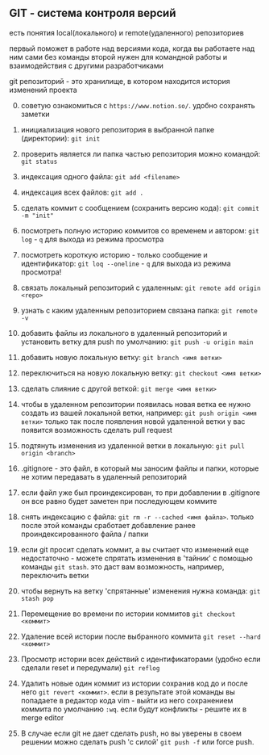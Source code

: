 ## GIT - система контроля версий

есть понятия local(локального) и remote(удаленного) репозиториев

первый поможет в работе над версиями кода, когда вы работаете над ним сами без команды
второй нужен для командной работы и взаимодействия с другими разработчиками

git репозиторий - это хранилище, в котором находится история изменений проекта



0. советую ознакомиться с `https://www.notion.so/`. удобно сохранять заметки

1. инициализация нового репозитория в выбранной папке (директории): `git init`

2. проверить является ли папка частью репозитория можно командой: `git status`

3. индексация одного файла: `git add <filename>`

4. индексация всех файлов: `git add .`

5. сделать коммит с сообщением (сохранить версию кода): `git commit -m "init"`

6. посмотреть полную историю коммитов со временем и автором: `git log` - `q` для выхода из режима просмотра

7. посмотреть короткую историю - только сообщение и идентификатор: `git loq --oneline` - `q` для выхода из режима просмотра!

8. связать локальный репозиторий с удаленным: `git remote add origin <repo>`

9.  узнать с каким удаленным репозиторием связана папка: `git remote -v`

10.  добавить файлы из локального в удаленный репозиторий и установить ветку для push по умолчанию: `git push -u origin main`

11.  добавить новую локальную ветку: `git branch <имя ветки>`

12.  переключиться на новую локальную ветку: `git checkout <имя ветки>`

13. сделать слияние с другой веткой: `git merge <имя ветки>`

14. чтобы в удаленном репозитории появилась новая ветка ее нужно создать из вашей локальной ветки, например: `git push origin <имя ветки>` только так после появления новой удаленной ветки у вас появится возможность сделать pull request

15. подтянуть изменения из удаленной ветки в локальную: `git pull origin <branch>`

16. .gitignore - это файл, в который мы заносим файлы и папки, которые не хотим передавать в удаленный репозиторий

17. если файл уже был проиндексирован, то при добавлении в .gitignore он все равно будет заметен при последующем коммите

18. снять индексацию с файла: `git rm -r --cached <имя файла>`. только после этой команды сработает добавление ранее проиндексированного файла / папки

19. если git просит сделать коммит, а вы считает что изменений еще недостаточно - можете спрятать изменения в 'тайник' с помощью команды `git stash`. это даст вам возможность, например, переключить ветки

20. чтобы вернуть на ветку 'спрятанные' изменения нужна команда: `git stash pop`

21. Перемещение во времени по истории коммитов `git checkout <коммит>`

22. Удаление всей истории после выбранного коммита `git reset --hard <коммит>`

23. Просмотр истории всех действий с идентификаторами (удобно если сделали reset и передумали) `git reflog`

24. Удалить новые один коммит из истории сохранив код до и после него `git revert <коммит>`.  если в результате этой команды вы попадаете в редактор кода vim - выйти из него сохранением коммита по умолчанию `:wq`. если будут конфликты - решите их в merge editor

26. В случае если git не дает сделать push, но вы уверены в своем решении можно сделать push 'c силой' `git push -f` или force push.
